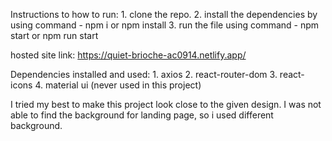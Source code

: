 Instructions to how to run:
    1. clone the repo.
    2. install the dependencies by using command - npm i or npm install
    3. run the file using command - npm start or npm run start

hosted site link: https://quiet-brioche-ac0914.netlify.app/

Dependencies installed and used:
    1. axios
    2. react-router-dom
    3. react-icons
    4. material ui (never used in this project)

I tried my best to make this project look close to the given design. I was not 
able to find the background for landing page, so i used different background.

